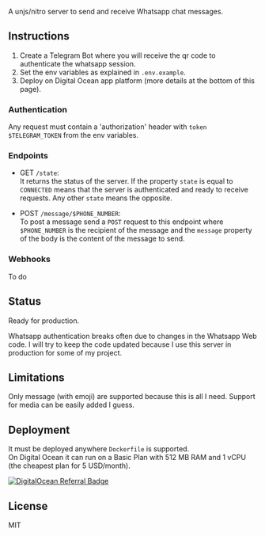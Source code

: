 A unjs/nitro server to send and receive Whatsapp chat messages.

## Instructions

1. Create a Telegram Bot where you will receive the qr code to authenticate the whatsapp session.
2. Set the env variables as explained in `.env.example`.
3. Deploy on Digital Ocean app platform (more details at the bottom of this page).

### Authentication

Any request must contain a 'authorization' header with `token $TELEGRAM_TOKEN` from the env variables.

### Endpoints

- GET `/state`:  
It returns the status of the server. If the property `state` is equal to `CONNECTED` means that the server is authenticated and ready to receive requests. Any other `state` means the opposite.

- POST `/message/$PHONE_NUMBER`:  
To post a message send a `POST` request to this endpoint where `$PHONE_NUMBER` is the recipient of the message and the `message` property of the body is the content of the message to send.

### Webhooks

To do

## Status

Ready for production.

Whatsapp authentication breaks often due to changes in the Whatsapp Web code. I will try to keep the code updated because I use this server in production for some of my project.

## Limitations

Only message (with emoji) are supported because this is all I need. Support for media can be easily added I guess.

## Deployment

It must be deployed anywhere `Dockerfile` is supported.  
On Digital Ocean it can run on a Basic Plan with 512 MB RAM and 1 vCPU (the cheapest plan for 5 USD/month).

[![DigitalOcean Referral Badge](https://web-platforms.sfo2.digitaloceanspaces.com/WWW/Badge%202.svg)](https://www.digitalocean.com/?refcode=1930033771d7&utm_campaign=Referral_Invite&utm_medium=Referral_Program&utm_source=badge)
 
 ## License

 MIT
